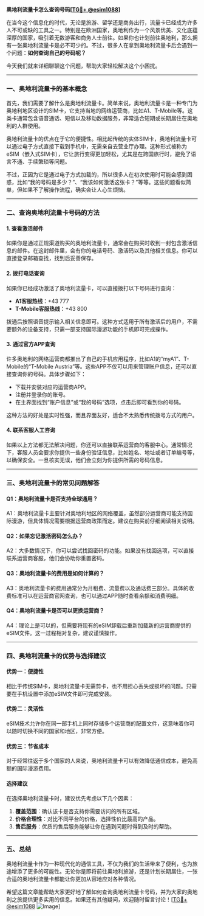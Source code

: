 **奥地利流量卡怎么查询号码[[TG💪+ @esim1088](https://t.me/s/esim1088)]**

在当今这个信息化的时代，无论是旅游、留学还是商务出行，流量卡已经成为许多人不可或缺的工具之一。特别是在欧洲国家，奥地利作为一个风景优美、文化底蕴深厚的国家，吸引着无数游客和商务人士前往。如果你也计划前往奥地利，那么拥有一张奥地利流量卡是必不可少的。不过，很多人在拿到奥地利流量卡后会遇到一个问题：**如何查询自己的号码呢？**

今天我们就来详细聊聊这个问题，帮助大家轻松解决这个小困扰。

---

### 一、奥地利流量卡的基本概念

首先，我们需要了解什么是奥地利流量卡。简单来说，奥地利流量卡是一种专门为奥地利地区设计的SIM卡，它支持当地的网络运营商，比如A1、T-Mobile等。这类卡通常包含语音通话、短信以及移动数据服务，非常适合短期或长期居住在奥地利的人群使用。

奥地利流量卡的优点在于它的便捷性。相比起传统的实体SIM卡，奥地利流量卡可以通过电子方式直接下载到手机中，无需亲自去营业厅办理。这种形式被称为eSIM（嵌入式SIM卡），它让旅行变得更加轻松，尤其是在跨国旅行时，避免了语言不通、手续繁琐等问题。

不过，正因为它是通过电子方式加载的，所以很多人在初次使用时可能会感到困惑，比如“我的号码是多少？”、“我该如何激活这张卡？”等等。这些问题看似简单，但如果不了解操作流程，确实会让人心生烦恼。

---

### 二、查询奥地利流量卡号码的方法

#### 1. **查看激活邮件**
如果你是通过正规渠道购买的奥地利流量卡，通常会在购买时收到一封包含激活信息的邮件。在这封邮件里，会有你的电话号码、激活码以及其他相关信息。你可以直接登录邮箱查找，找到后妥善保存。

#### 2. **拨打电话查询**
如果你已经成功激活了奥地利流量卡，可以直接拨打以下号码进行查询：
- **A1客服热线**：+43 777
- **T-Mobile客服热线**：+43 800

拨通后按照语音提示输入相关信息即可。这种方式适用于所有激活后的用户，不需要额外的设备支持，只需一部支持国际漫游功能的手机即可完成操作。

#### 3. **通过官方APP查询**
许多奥地利的网络运营商都推出了自己的手机应用程序，比如A1的“myA1”、T-Mobile的“T-Mobile Austria”等。这些APP不仅可以用来管理账户信息，还可以直接查询你的号码。具体步骤如下：

- 下载并安装对应的运营商APP。
- 注册并登录你的账号。
- 在主界面找到“账户信息”或“我的号码”选项，点击后即可看到你的号码。

这种方法的好处是实时性强，而且界面友好，适合不太熟悉传统拨号方式的用户。

#### 4. **联系客服人工咨询**
如果以上方法都无法解决问题，你还可以直接联系运营商的客服中心。通常情况下，客服人员会要求你提供一些身份验证信息，比如姓名、地址或者订单编号等，以确保安全。一旦核实无误，他们会立刻为你提供所需的号码信息。

---

### 三、奥地利流量卡的常见问题解答

#### Q1：奥地利流量卡是否支持全球通用？
A1：奥地利流量卡主要针对奥地利地区的网络覆盖，虽然部分运营商可能支持国际漫游，但具体情况需要根据运营商政策而定。建议在购买前仔细阅读相关说明。

#### Q2：如果忘记激活密码怎么办？
A2：大多数情况下，你可以尝试找回密码的功能。如果没有找回选项，可以直接联系运营商客服，他们会协助你重置密码。

#### Q3：奥地利流量卡的费用是如何计算的？
A3：奥地利流量卡的费用通常分为月租费、流量费以及通话费三部分。具体的收费标准可以在运营商官网查询，也可以通过APP随时查看余额和消费明细。

#### Q4：奥地利流量卡是否可以更换运营商？
A4：理论上是可以的，但需要将现有的eSIM卸载后重新加载新的运营商提供的eSIM文件。这一过程相对复杂，建议谨慎操作。

---

### 四、奥地利流量卡的优势与选择建议

#### 优势一：便捷性
相比于传统SIM卡，奥地利流量卡无需剪卡，也不用担心丢失或损坏的问题。只需要在手机设置中添加eSIM文件即可完成安装。

#### 优势二：灵活性
eSIM技术允许你在同一部手机上同时存储多个运营商的配置文件，这意味着你可以随时切换不同的国家和地区，非常方便。

#### 优势三：节省成本
对于经常往返于多个国家的人来说，奥地利流量卡可以有效降低通信成本，避免高额的国际漫游费用。

#### 选择建议
在选择奥地利流量卡时，建议优先考虑以下几个因素：
1. **覆盖范围**：确认该卡是否支持你需要访问的所有区域。
2. **价格合理性**：对比不同平台的价格，选择性价比最高的产品。
3. **售后服务**：优质的售后服务能够让你在遇到问题时得到及时的帮助。

---

### 五、总结

奥地利流量卡作为一种现代化的通信工具，不仅为我们的生活带来了便利，也为旅途增添了更多的可能性。无论你是即将前往奥地利旅游，还是计划长期居住，一张合适的奥地利流量卡都能让你更加从容地应对各种情况。

希望这篇文章能帮助大家更好地了解如何查询奥地利流量卡号码，并为大家的奥地利之旅提供更多实用的信息。如果还有其他疑问，欢迎随时留言讨论！[[TG💪+ @esim1088](https://t.me/s/esim1088) ![Image](https://i.postimg.cc/4NQfJmqS/Snipaste-2025-05-13-00-14-12.png)]